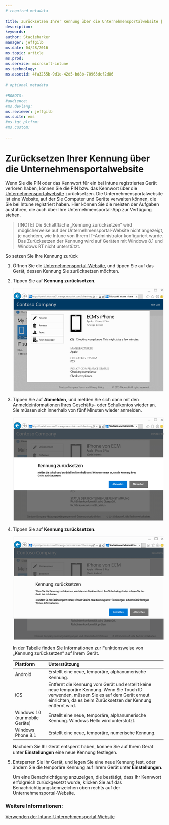 ```yaml
---
# required metadata

title: Zurücksetzen Ihrer Kennung über die Unternehmensportalwebsite | Microsoft Intune
description:
keywords:
author: Staciebarker
manager: jeffgilb
ms.date: 04/28/2016
ms.topic: article
ms.prod:
ms.service: microsoft-intune
ms.technology:
ms.assetid: 4fa3255b-9d1e-42d5-bd8b-70963dcf2d86

# optional metadata

#ROBOTS:
#audience:
#ms.devlang:
ms.reviewer: jeffgilb
ms.suite: ems
#ms.tgt_pltfrm:
#ms.custom:

---
```



# Zurücksetzen Ihrer Kennung über die Unternehmensportalwebsite

Wenn Sie die PIN oder das Kennwort für ein bei Intune registriertes Gerät verloren haben, können Sie die PIN bzw. das Kennwort über die [Unternehmensportalwebsite](http://portal.manage.microsoft.com) zurücksetzen. Die Unternehmensportalwebsite ist eine Website, auf der Sie Computer und Geräte verwalten können, die Sie bei Intune registriert haben. Hier können Sie die meisten der Aufgaben ausführen, die auch über Ihre Unternehmensportal-App zur Verfügung stehen.

> [!NOTE] Die Schaltfläche „Kennung zurücksetzen“ wird möglicherweise auf der Unternehmensportal-Website nicht angezeigt, je nachdem, wie Intune von Ihrem IT-Administrator konfiguriert wurde. Das Zurücksetzen der Kennung wird auf Geräten mit Windows 8.1 und Windows RT nicht unterstützt.

So setzen Sie Ihre Kennung zurück

1.  Öffnen Sie die [Unternehmensportal-Website](http://portal.manage.microsoft.com), und tippen Sie auf das Gerät, dessen Kennung Sie zurücksetzen möchten.

2.  Tippen Sie auf **Kennung zurücksetzen**.

    ![tap-passcode-to-reset](./media/iwp-1-tap-reset-passcode.png)

3.  Tippen Sie auf **Abmelden**, und melden Sie sich dann mit den Anmeldeinformationen Ihres Geschäfts- oder Schulkontos wieder an. Sie müssen sich innerhalb von fünf Minuten wieder anmelden.

    ![sign-out-sign-back-in](./media/iwp-2-sign-out.png)

4.  Tippen Sie auf **Kennung zurücksetzen**.

    ![tap-reset-passcode](./media/iwp-3-tap-reset-passcode-after-signin.png)

    In der Tabelle finden Sie Informationen zur Funktionsweise von „Kennung zurücksetzen“ auf Ihrem Gerät.

    |Plattform|Unterstützung|
    |------------|-----------|
    |Android|Erstellt eine neue, temporäre, alphanumerische Kennung.|
    |iOS|Entfernt die Kennung vom Gerät und erstellt keine neue temporäre Kennung. Wenn Sie Touch ID verwenden, müssen Sie es auf dem Gerät erneut einrichten, da es beim Zurücksetzen der Kennung entfernt wird.|
    |Windows 10 (nur mobile Geräte)|Erstellt eine neue, temporäre, alphanumerische Kennung. Windows Hello wird unterstützt.|
    |Windows Phone 8.1|Erstellt eine neue, temporäre, numerische Kennung.|
    Nachdem Sie Ihr Gerät entsperrt haben, können Sie auf Ihrem Gerät unter **Einstellungen** eine neue Kennung festlegen.

5.  Entsperren Sie Ihr Gerät, und legen Sie eine neue Kennung fest, oder ändern Sie die temporäre Kennung auf Ihrem Gerät unter **Einstellungen**.

    Um eine Benachrichtigung anzuzeigen, die bestätigt, dass Ihr Kennwort erfolgreich zurückgesetzt wurde, klicken Sie auf das Benachrichtigungskennzeichen oben rechts auf der Unternehmensportal-Website.

### Weitere Informationen:
[Verwenden der Intune-Unternehmensportal-Website](using-the-intune-company-portal-website.md)

<!--HONumber=May16_HO3-->


